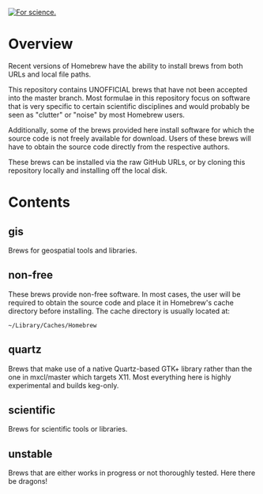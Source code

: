 [![For science.](http://i.imgur.com/Bswp1.png) ](http://xkcd.com/585)

Overview
========

Recent versions of Homebrew have the ability to install brews from both
URLs and local file paths.

This repository contains UNOFFICIAL brews that have not been accepted into
the master branch. Most formulae in this repository focus on software that is
very specific to certain scientific disciplines and would probably be seen as
"clutter" or "noise" by most Homebrew users.

Additionally, some of the brews provided here install software for which the
source code is not freely available for download. Users of these brews will
have to obtain the source code directly from the respective authors.

These brews can be installed via the raw GitHub URLs, or by cloning this
repository locally and installing off the local disk.


Contents
========

gis
---
Brews for geospatial tools and libraries.

non-free
--------
These brews provide non-free software. In most cases, the user will be
required to obtain the source code and place it in Homebrew's cache
directory before installing. The cache directory is usually located at:

    ~/Library/Caches/Homebrew

quartz
------
Brews that make use of a native Quartz-based GTK+ library rather than the
one in mxcl/master which targets X11. Most everything here is highly
experimental and builds keg-only.

scientific
----------
Brews for scientific tools or libraries.

unstable
--------
Brews that are either works in progress or not thoroughly tested. Here
there be dragons!

